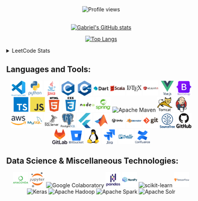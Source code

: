 <div align="center">
  
  <div>
    <img src="https://gpvc.arturio.dev/GabrielTeo" alt="Profile views"/>
  </div>
  
  <br>
  
  [![Gabriel's GitHub stats](https://github-readme-stats.vercel.app/api?username=GabrielTeo&count_private=true&show_icons=true&theme=graywhite&title_color=000000&text_color=000000&icon_color=000000&bg_color=45,b3b3b3,ffffff&border_color=000000)](https://github.com/anuraghazra/github-readme-stats)
  
  [![Top Langs](https://github-readme-stats.vercel.app/api/top-langs/?username=GabrielTeo&langs_count=10&layout=compact&theme=graywhite&title_color=000000&text_color=000000&icon_color=000000&bg_color=45,b3b3b3,ffffff&border_color=000000)](https://github.com/anuraghazra/github-readme-stats)
  
  <details>
    <summary align="left">LeetCode Stats</summary>
    <br>
    <a href="https://github.com/KnlnKS/leetcode-stats">
      <img alt="LeetCode Stat Card" src="https://leetcode-stats-six.vercel.app/?username=Retainee" width="400"/>
    </a>
  </details>
  
</div>

## Languages and Tools:

<p align="center">
  <img src="https://raw.githubusercontent.com/devicons/devicon/master/icons/vscode/vscode-original-wordmark.svg" alt="Visual Studio Code" width="40"/>
  <img src="https://raw.githubusercontent.com/devicons/devicon/master/icons/python/python-original-wordmark.svg" alt="Python" width="40"/>
  <img src="https://raw.githubusercontent.com/devicons/devicon/master/icons/java/java-original-wordmark.svg" alt="Java" width="40"/>
  <img src="https://raw.githubusercontent.com/devicons/devicon/master/icons/c/c-original.svg" alt="C" width="40"/>
  <img src="https://raw.githubusercontent.com/devicons/devicon/master/icons/cplusplus/cplusplus-original.svg" alt="C++" width="40"/>
  <img src="https://raw.githubusercontent.com/devicons/devicon/master/icons/dart/dart-original-wordmark.svg" alt="Dart" width="40"/>
  <img src="https://raw.githubusercontent.com/devicons/devicon/master/icons/scala/scala-original-wordmark.svg" alt="Scala" width="40"/>
  <img src="https://raw.githubusercontent.com/devicons/devicon/master/icons/latex/latex-original.svg" alt="LaTeX" width="40"/>
  <img src="https://raw.githubusercontent.com/devicons/devicon/master/icons/angularjs/angularjs-original-wordmark.svg" alt="AngularJS" width="40"/>
  <img src="https://raw.githubusercontent.com/devicons/devicon/master/icons/vuejs/vuejs-original-wordmark.svg" alt="VueJS" width="40"/>
  <img src="https://raw.githubusercontent.com/devicons/devicon/master/icons/bootstrap/bootstrap-original-wordmark.svg" alt="Bootstrap" width="40"/>
  <img src="https://raw.githubusercontent.com/devicons/devicon/master/icons/typescript/typescript-original.svg" alt="TypeScript" width="40"/>
  <img src="https://raw.githubusercontent.com/devicons/devicon/master/icons/javascript/javascript-original.svg" alt="JavaScript" width="40"/>
  <img src="https://raw.githubusercontent.com/devicons/devicon/master/icons/html5/html5-original-wordmark.svg" alt="HTML5" width="40"/>
  <img src="https://raw.githubusercontent.com/devicons/devicon/master/icons/css3/css3-original-wordmark.svg" alt="CSS3" width="40"/>
  <img src="https://raw.githubusercontent.com/devicons/devicon/master/icons/nodejs/nodejs-original-wordmark.svg" alt="NodeJS" width="40"/>
  <img src="https://raw.githubusercontent.com/devicons/devicon/master/icons/spring/spring-original-wordmark.svg" alt="Spring" width="40"/>
  <img src="https://upload.wikimedia.org/wikipedia/commons/5/52/Apache_Maven_logo.svg" alt="Apache Maven" width="40"/>
  <img src="https://raw.githubusercontent.com/devicons/devicon/master/icons/tomcat/tomcat-original-wordmark.svg" alt="Apache Tomcat" width="40"/>
  <img src="https://raw.githubusercontent.com/devicons/devicon/master/icons/jenkins/jenkins-original.svg" alt="Jenkins" width="40"/>
  <img src="https://raw.githubusercontent.com/devicons/devicon/master/icons/amazonwebservices/amazonwebservices-original-wordmark.svg" alt="Amazon Web Services" width="40"/>
  <img src="https://raw.githubusercontent.com/devicons/devicon/master/icons/mysql/mysql-original-wordmark.svg" alt="MySQL" width="40"/>
  <img src="https://raw.githubusercontent.com/devicons/devicon/master/icons/microsoftsqlserver/microsoftsqlserver-plain-wordmark.svg" alt="Microsoft SQL Server" width="40"/>
  <img src="https://raw.githubusercontent.com/devicons/devicon/master/icons/postgresql/postgresql-original-wordmark.svg" alt="PostgreSQL" width="40"/>
  <img src="https://raw.githubusercontent.com/devicons/devicon/master/icons/flutter/flutter-original.svg" alt="Flutter" width="40"/>
  <img src="https://raw.githubusercontent.com/devicons/devicon/master/icons/matlab/matlab-original.svg" alt="MATLAB" width="40"/>
  <img src="https://raw.githubusercontent.com/devicons/devicon/master/icons/unity/unity-original-wordmark.svg" alt="Unity" width="40"/>
  <img src="https://raw.githubusercontent.com/devicons/devicon/master/icons/blender/blender-original-wordmark.svg" alt="Blender" width="40"/>
  <img src="https://raw.githubusercontent.com/devicons/devicon/master/icons/git/git-original-wordmark.svg" alt="Git" width="40"/>
  <img src="https://raw.githubusercontent.com/devicons/devicon/master/icons/sourcetree/sourcetree-original-wordmark.svg" alt="Sourcetree" width="40"/>
  <img src="https://raw.githubusercontent.com/devicons/devicon/master/icons/github/github-original-wordmark.svg" alt="GitHub" width="40"/>
  <img src="https://raw.githubusercontent.com/devicons/devicon/master/icons/gitlab/gitlab-original-wordmark.svg" alt="GitLab" width="40"/>
  <img src="https://raw.githubusercontent.com/devicons/devicon/master/icons/bitbucket/bitbucket-original-wordmark.svg" alt="Bitbucket" width="40"/>
  <img src="https://raw.githubusercontent.com/devicons/devicon/master/icons/linux/linux-original.svg" alt="Linux" width="40"/>
  <img src="https://raw.githubusercontent.com/devicons/devicon/master/icons/jira/jira-original-wordmark.svg" alt="Jira" width="40"/>
  <img src="https://raw.githubusercontent.com/devicons/devicon/master/icons/trello/trello-plain-wordmark.svg" alt="Trello" width="40"/>
  <img src="https://raw.githubusercontent.com/devicons/devicon/master/icons/confluence/confluence-original-wordmark.svg" alt="Confluence" width="40"/>

## Data Science & Miscellaneous Technologies:

<p align="center">
  <img src="https://raw.githubusercontent.com/devicons/devicon/master/icons/anaconda/anaconda-original-wordmark.svg" alt="Anaconda" width="40"/>
  <img src="https://raw.githubusercontent.com/devicons/devicon/master/icons/jupyter/jupyter-original-wordmark.svg" alt="Jupyter" width="40"/>
  <img src="https://upload.wikimedia.org/wikipedia/commons/d/d0/Google_Colaboratory_SVG_Logo.svg" alt="Google Colaboratory" width="40"/>
  <img src="https://raw.githubusercontent.com/devicons/devicon/master/icons/pandas/pandas-original-wordmark.svg" alt="pandas" width="40"/>
  <img src="https://raw.githubusercontent.com/devicons/devicon/master/icons/numpy/numpy-original-wordmark.svg" alt="NumPy" width="40"/>
  <img src="https://upload.wikimedia.org/wikipedia/commons/0/05/Scikit_learn_logo_small.svg" alt="scikit-learn" width="40"/>
  <img src="https://raw.githubusercontent.com/devicons/devicon/master/icons/tensorflow/tensorflow-original-wordmark.svg" alt="TensorFlow" width="40"/>
  <img src="https://upload.wikimedia.org/wikipedia/commons/a/ae/Keras_logo.svg" alt="Keras" width="40"/>
  <img src="https://upload.wikimedia.org/wikipedia/commons/0/0e/Hadoop_logo.svg" alt="Apache Hadoop" width="40"/>
  <img src="https://upload.wikimedia.org/wikipedia/commons/f/f3/Apache_Spark_logo.svg" alt="Apache Spark" width="40"/>
  <img src="https://upload.wikimedia.org/wikipedia/commons/c/cd/Apache_Solr_logo.svg" alt="Apache Solr" width="40"/>
